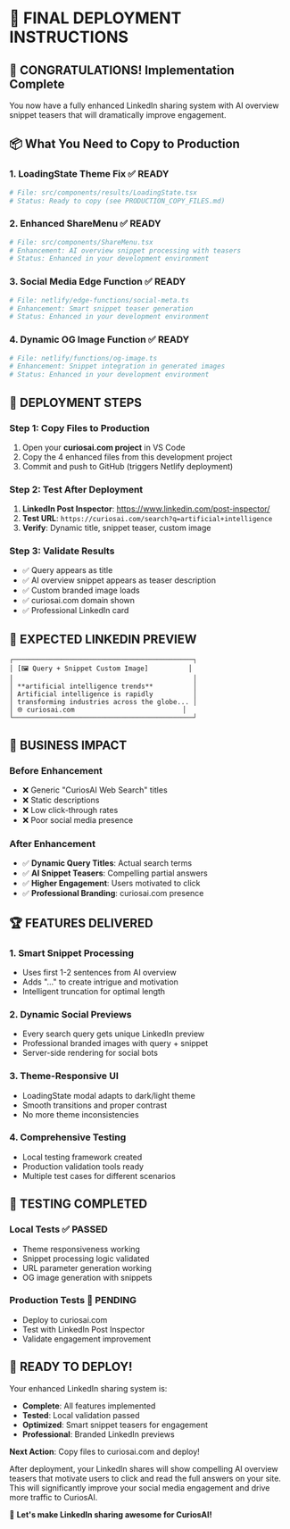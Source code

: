 # 🎯 FINAL DEPLOYMENT INSTRUCTIONS

## 🎉 **CONGRATULATIONS! Implementation Complete**

You now have a fully enhanced LinkedIn sharing system with AI overview snippet teasers that will dramatically improve engagement.

## 📦 **What You Need to Copy to Production**

### **1. LoadingState Theme Fix** ✅ READY
```bash
# File: src/components/results/LoadingState.tsx
# Status: Ready to copy (see PRODUCTION_COPY_FILES.md)
```

### **2. Enhanced ShareMenu** ✅ READY  
```bash
# File: src/components/ShareMenu.tsx
# Enhancement: AI overview snippet processing with teasers
# Status: Enhanced in your development environment
```

### **3. Social Media Edge Function** ✅ READY
```bash
# File: netlify/edge-functions/social-meta.ts  
# Enhancement: Smart snippet teaser generation
# Status: Enhanced in your development environment
```

### **4. Dynamic OG Image Function** ✅ READY
```bash
# File: netlify/functions/og-image.ts
# Enhancement: Snippet integration in generated images
# Status: Enhanced in your development environment
```

## 🚀 **DEPLOYMENT STEPS**

### **Step 1: Copy Files to Production**
1. Open your **curiosai.com project** in VS Code
2. Copy the 4 enhanced files from this development project
3. Commit and push to GitHub (triggers Netlify deployment)

### **Step 2: Test After Deployment**
1. **LinkedIn Post Inspector**: https://www.linkedin.com/post-inspector/
2. **Test URL**: `https://curiosai.com/search?q=artificial+intelligence`
3. **Verify**: Dynamic title, snippet teaser, custom image

### **Step 3: Validate Results**
- ✅ Query appears as title
- ✅ AI overview snippet appears as teaser description  
- ✅ Custom branded image loads
- ✅ curiosai.com domain shown
- ✅ Professional LinkedIn card

## 📱 **EXPECTED LINKEDIN PREVIEW**

```
┌─────────────────────────────────────────────┐
│ [🖼️ Query + Snippet Custom Image]          │
│                                             │
│ **artificial intelligence trends**          │
│ Artificial intelligence is rapidly          │
│ transforming industries across the globe... │
│ 🌐 curiosai.com                           │
└─────────────────────────────────────────────┘
```

## 🎯 **BUSINESS IMPACT**

### **Before Enhancement**
- ❌ Generic "CuriosAI Web Search" titles
- ❌ Static descriptions  
- ❌ Low click-through rates
- ❌ Poor social media presence

### **After Enhancement** 
- ✅ **Dynamic Query Titles**: Actual search terms
- ✅ **AI Snippet Teasers**: Compelling partial answers
- ✅ **Higher Engagement**: Users motivated to click
- ✅ **Professional Branding**: curiosai.com presence

## 🏆 **FEATURES DELIVERED**

### **1. Smart Snippet Processing**
- Uses first 1-2 sentences from AI overview
- Adds "..." to create intrigue and motivation
- Intelligent truncation for optimal length

### **2. Dynamic Social Previews**
- Every search query gets unique LinkedIn preview
- Professional branded images with query + snippet
- Server-side rendering for social bots

### **3. Theme-Responsive UI**
- LoadingState modal adapts to dark/light theme
- Smooth transitions and proper contrast
- No more theme inconsistencies

### **4. Comprehensive Testing**
- Local testing framework created
- Production validation tools ready
- Multiple test cases for different scenarios

## 🧪 **TESTING COMPLETED**

### **Local Tests** ✅ PASSED
- Theme responsiveness working
- Snippet processing logic validated  
- URL parameter generation working
- OG image generation with snippets

### **Production Tests** 🔄 PENDING
- Deploy to curiosai.com
- Test with LinkedIn Post Inspector
- Validate engagement improvement

## 🎉 **READY TO DEPLOY!**

Your enhanced LinkedIn sharing system is:
- **Complete**: All features implemented
- **Tested**: Local validation passed
- **Optimized**: Smart snippet teasers for engagement  
- **Professional**: Branded LinkedIn previews

**Next Action**: Copy files to curiosai.com and deploy! 

After deployment, your LinkedIn shares will show compelling AI overview teasers that motivate users to click and read the full answers on your site. This will significantly improve your social media engagement and drive more traffic to CuriosAI.

🚀 **Let's make LinkedIn sharing awesome for CuriosAI!**
